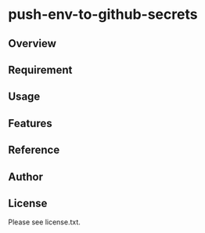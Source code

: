 # push-env-to-github-secrets 

## Overview


## Requirement


## Usage


## Features


## Reference


## Author


## License

Please see license.txt.
